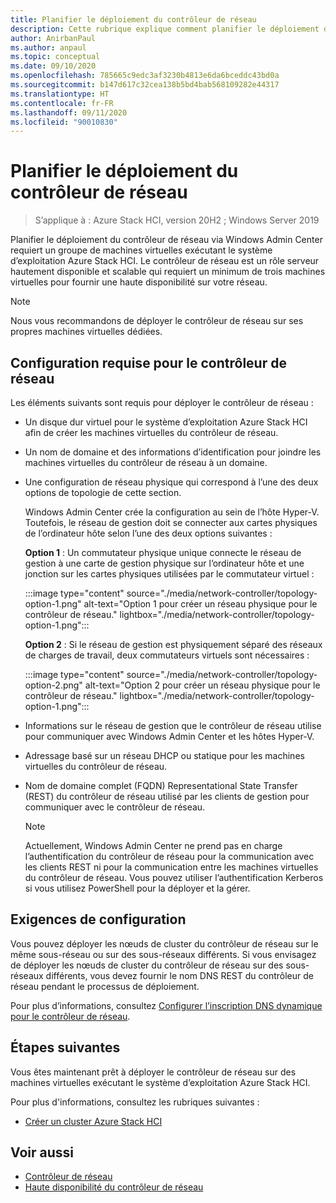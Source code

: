 ```yaml
---
title: Planifier le déploiement du contrôleur de réseau
description: Cette rubrique explique comment planifier le déploiement du contrôleur de réseau par le biais de Windows Admin Center sur un groupe de machines virtuelles exécutant le système d’exploitation Azure Stack HCI.
author: AnirbanPaul
ms.author: anpaul
ms.topic: conceptual
ms.date: 09/10/2020
ms.openlocfilehash: 785665c9edc3af3230b4813e6da6bceddc43bd0a
ms.sourcegitcommit: b147d617c32cea138b5bd4bab568109282e44317
ms.translationtype: HT
ms.contentlocale: fr-FR
ms.lasthandoff: 09/11/2020
ms.locfileid: "90010830"
---
```

# <a name="plan-to-deploy-the-network-controller"></a>Planifier le déploiement du contrôleur de réseau

>S’applique à : Azure Stack HCI, version 20H2 ; Windows Server 2019 

Planifier le déploiement du contrôleur de réseau via Windows Admin Center requiert un groupe de machines virtuelles exécutant le système d’exploitation Azure Stack HCI. Le contrôleur de réseau est un rôle serveur hautement disponible et scalable qui requiert un minimum de trois machines virtuelles pour fournir une haute disponibilité sur votre réseau.

   >[!NOTE]
   > Nous vous recommandons de déployer le contrôleur de réseau sur ses propres machines virtuelles dédiées.

## <a name="network-controller-requirements"></a>Configuration requise pour le contrôleur de réseau
Les éléments suivants sont requis pour déployer le contrôleur de réseau :
- Un disque dur virtuel pour le système d’exploitation Azure Stack HCI afin de créer les machines virtuelles du contrôleur de réseau.
- Un nom de domaine et des informations d’identification pour joindre les machines virtuelles du contrôleur de réseau à un domaine.
- Une configuration de réseau physique qui correspond à l’une des deux options de topologie de cette section.

    Windows Admin Center crée la configuration au sein de l’hôte Hyper-V. Toutefois, le réseau de gestion doit se connecter aux cartes physiques de l’ordinateur hôte selon l’une des deux options suivantes :

    **Option 1** : Un commutateur physique unique connecte le réseau de gestion à une carte de gestion physique sur l’ordinateur hôte et une jonction sur les cartes physiques utilisées par le commutateur virtuel :

    :::image type="content" source="./media/network-controller/topology-option-1.png" alt-text="Option 1 pour créer un réseau physique pour le contrôleur de réseau." lightbox="./media/network-controller/topology-option-1.png":::

    **Option 2** : Si le réseau de gestion est physiquement séparé des réseaux de charges de travail, deux commutateurs virtuels sont nécessaires :

    :::image type="content" source="./media/network-controller/topology-option-2.png" alt-text="Option 2 pour créer un réseau physique pour le contrôleur de réseau." lightbox="./media/network-controller/topology-option-1.png":::

- Informations sur le réseau de gestion que le contrôleur de réseau utilise pour communiquer avec Windows Admin Center et les hôtes Hyper-V.
- Adressage basé sur un réseau DHCP ou statique pour les machines virtuelles du contrôleur de réseau.
- Nom de domaine complet (FQDN) Representational State Transfer (REST) du contrôleur de réseau utilisé par les clients de gestion pour communiquer avec le contrôleur de réseau.

   >[!NOTE]
   > Actuellement, Windows Admin Center ne prend pas en charge l’authentification du contrôleur de réseau pour la communication avec les clients REST ni pour la communication entre les machines virtuelles du contrôleur de réseau. Vous pouvez utiliser l’authentification Kerberos si vous utilisez PowerShell pour la déployer et la gérer.

## <a name="configuration-requirements"></a>Exigences de configuration
Vous pouvez déployer les nœuds de cluster du contrôleur de réseau sur le même sous-réseau ou sur des sous-réseaux différents. Si vous envisagez de déployer les nœuds de cluster du contrôleur de réseau sur des sous-réseaux différents, vous devez fournir le nom DNS REST du contrôleur de réseau pendant le processus de déploiement.

Pour plus d’informations, consultez [Configurer l’inscription DNS dynamique pour le contrôleur de réseau](/windows-server/networking/sdn/plan/installation-and-preparation-requirements-for-deploying-network-controller#step-3-configure-dynamic-dns-registration-for-network-controller).


## <a name="next-steps"></a>Étapes suivantes
Vous êtes maintenant prêt à déployer le contrôleur de réseau sur des machines virtuelles exécutant le système d’exploitation Azure Stack HCI.

Pour plus d'informations, consultez les rubriques suivantes :
- [Créer un cluster Azure Stack HCI](../deploy/create-cluster.md)

## <a name="see-also"></a>Voir aussi
- [Contrôleur de réseau](/windows-server/networking/sdn/technologies/network-controller/network-controller)
- [Haute disponibilité du contrôleur de réseau](/windows-server/networking/sdn/technologies/network-controller/network-controller-high-availability)